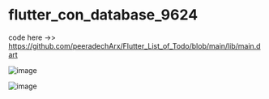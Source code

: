 # flutter_con_database_9624

code here ->> https://github.com/peeradechArx/Flutter_List_of_Todo/blob/main/lib/main.dart


![image](https://github.com/user-attachments/assets/d1436bf2-41fa-4f50-a472-0bffd8118a7a)

![image](https://github.com/user-attachments/assets/8ebf6fff-b974-4d95-8594-d574b5ef52bf)

